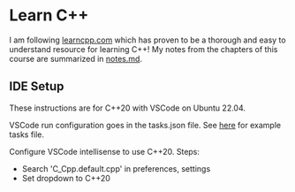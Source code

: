 # Learn C++

I am following [learncpp.com](https://www.learncpp.com/) which has proven to be a thorough and easy to understand resource for learning C++! My notes from the chapters of this course are summarized in [notes.md](notes.md).

## IDE Setup

These instructions are for C++20 with VSCode on Ubuntu 22.04.

VSCode run configuration goes in the tasks.json file. See [here](tasks.json.txt) for example tasks file.

Configure VSCode intellisense to use C++20. Steps:
- Search 'C_Cpp.default.cpp' in preferences, settings
- Set dropdown to C++20
